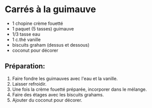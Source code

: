 # Carrés à la guimauve

- 1 chopine crème fouetté
- 1 paquet (5 tasses) guimauve
- 1/3 tasse eau
- 1 c.thé vanille
- biscuits graham (dessus et dessous)
- coconut pour décorer

## Préparation:

1. Faire fondre les guimauves avec l'eau et la vanille.
2. Laisser refroidir.
3. Une fois la crème fouetté préparée, incorporer dans le mélange.
4. Faire des étages avec les biscuits grahams.
5. Ajouter du coconut pour décorer.
   